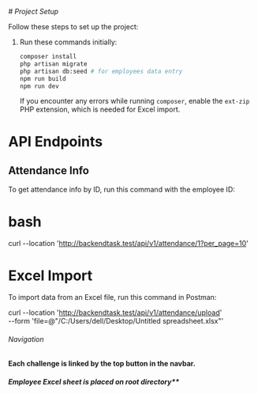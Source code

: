 _# Project Setup_

Follow these steps to set up the project:

1. Run these commands initially:

    ```bash
    composer install
    php artisan migrate
    php artisan db:seed # for employees data entry
    npm run build
    npm run dev
    ```

   If you encounter any errors while running `composer`, enable the `ext-zip` PHP extension, which is needed for Excel import.

# API Endpoints

## Attendance Info

To get attendance info by ID, run this command with the employee ID:

 # bash
curl --location 'http://backendtask.test/api/v1/attendance/1?per_page=10'

# Excel Import
To import data from an Excel file, run this command in Postman:

curl --location 'http://backendtask.test/api/v1/attendance/upload' \
--form 'file=@"/C:/Users/dell/Desktop/Untitled spreadsheet.xlsx"'

###### Navigation
**Each challenge is linked by the top button in the navbar.**

##### Employee Excel sheet is placed on root directory**

